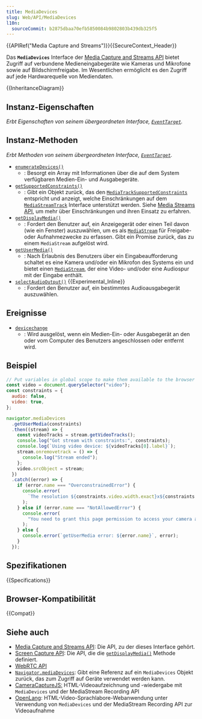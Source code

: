 ```yaml
---
title: MediaDevices
slug: Web/API/MediaDevices
l10n:
  sourceCommit: b2875dbaa70efb5850084b9802803b439db325f5
---
```


{{APIRef("Media Capture and Streams")}}{{SecureContext_Header}}

Das **`MediaDevices`** Interface der [Media Capture and Streams API](/de/docs/Web/API/Media_Capture_and_Streams_API) bietet Zugriff auf verbundene Medieneingabegeräte wie Kameras und Mikrofone sowie auf Bildschirmfreigabe. Im Wesentlichen ermöglicht es den Zugriff auf jede Hardwarequelle von Mediendaten.

{{InheritanceDiagram}}

## Instanz-Eigenschaften

_Erbt Eigenschaften von seinem übergeordneten Interface, [`EventTarget`](/de/docs/Web/API/EventTarget)._

## Instanz-Methoden

_Erbt Methoden von seinem übergeordneten Interface, [`EventTarget`](/de/docs/Web/API/EventTarget)._

- [`enumerateDevices()`](/de/docs/Web/API/MediaDevices/enumerateDevices)
  - : Besorgt ein Array mit Informationen über die auf dem System verfügbaren Medien-Ein- und Ausgabegeräte.
- [`getSupportedConstraints()`](/de/docs/Web/API/MediaDevices/getSupportedConstraints)
  - : Gibt ein Objekt zurück, das den [`MediaTrackSupportedConstraints`](/de/docs/Web/API/MediaTrackSupportedConstraints) entspricht und anzeigt, welche Einschränkungen auf dem [`MediaStreamTrack`](/de/docs/Web/API/MediaStreamTrack) Interface unterstützt werden. Siehe [Media Streams API](/de/docs/Web/API/Media_Capture_and_Streams_API/Constraints), um mehr über Einschränkungen und ihren Einsatz zu erfahren.
- [`getDisplayMedia()`](/de/docs/Web/API/MediaDevices/getDisplayMedia)
  - : Fordert den Benutzer auf, ein Anzeigegerät oder einen Teil davon (wie ein Fenster) auszuwählen, um es als [`MediaStream`](/de/docs/Web/API/MediaStream) für Freigabe- oder Aufnahmezwecke zu erfassen. Gibt ein Promise zurück, das zu einem `MediaStream` aufgelöst wird.
- [`getUserMedia()`](/de/docs/Web/API/MediaDevices/getUserMedia)
  - : Nach Erlaubnis des Benutzers über ein Eingabeaufforderung schaltet es eine Kamera und/oder ein Mikrofon des Systems ein und bietet einen [`MediaStream`](/de/docs/Web/API/MediaStream), der eine Video- und/oder eine Audiospur mit der Eingabe enthält.
- [`selectAudioOutput()`](/de/docs/Web/API/MediaDevices/selectAudioOutput) {{Experimental_Inline}}
  - : Fordert den Benutzer auf, ein bestimmtes Audioausgabegerät auszuwählen.

## Ereignisse

- [`devicechange`](/de/docs/Web/API/MediaDevices/devicechange_event)
  - : Wird ausgelöst, wenn ein Medien-Ein- oder Ausgabegerät an den oder vom Computer des Benutzers angeschlossen oder entfernt wird.

## Beispiel

```js
// Put variables in global scope to make them available to the browser console.
const video = document.querySelector("video");
const constraints = {
  audio: false,
  video: true,
};

navigator.mediaDevices
  .getUserMedia(constraints)
  .then((stream) => {
    const videoTracks = stream.getVideoTracks();
    console.log("Got stream with constraints:", constraints);
    console.log(`Using video device: ${videoTracks[0].label}`);
    stream.onremovetrack = () => {
      console.log("Stream ended");
    };
    video.srcObject = stream;
  })
  .catch((error) => {
    if (error.name === "OverconstrainedError") {
      console.error(
        `The resolution ${constraints.video.width.exact}x${constraints.video.height.exact} px is not supported by your device.`,
      );
    } else if (error.name === "NotAllowedError") {
      console.error(
        "You need to grant this page permission to access your camera and microphone.",
      );
    } else {
      console.error(`getUserMedia error: ${error.name}`, error);
    }
  });
```

## Spezifikationen

{{Specifications}}

## Browser-Kompatibilität

{{Compat}}

## Siehe auch

- [Media Capture and Streams API](/de/docs/Web/API/Media_Capture_and_Streams_API): Die API, zu der dieses Interface gehört.
- [Screen Capture API](/de/docs/Web/API/Screen_Capture_API): Die API, die die [`getDisplayMedia()`](/de/docs/Web/API/MediaDevices/getDisplayMedia) Methode definiert.
- [WebRTC API](/de/docs/Web/API/WebRTC_API)
- [`Navigator.mediaDevices`](/de/docs/Web/API/Navigator/mediaDevices): Gibt eine Referenz auf ein `MediaDevices` Objekt zurück, das zum Zugriff auf Geräte verwendet werden kann.
- [CameraCaptureJS:](https://github.com/chrisjohndigital/CameraCaptureJS) HTML-Videoaufzeichnung und -wiedergabe mit `MediaDevices` und der MediaStream Recording API
- [OpenLang](https://github.com/chrisjohndigital/OpenLang): HTML-Video-Sprachlabore-Webanwendung unter Verwendung von `MediaDevices` und der MediaStream Recording API zur Videoaufnahme
